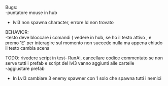 Bugs:  
-puntatore mouse in hub  
- lvl3 non spawna character, errore Id non trovato
    
BEHAVIOR:  
-testo deve bloccare i comandi ( vedere in hub, se ho il testo attivo , e premo 'E' per interagire sul momento non succede nulla ma appena chiudo il testo cambia scena
  
TODO: 
rivedere script in test- RunAi, cancellare codice commentato se non serve
tutti i prefab e script del lvl3 vanno aggiunti alle cartelle  
-aggiustare prefab 
- In Lvl3 cambiare 3 enemy spawner con 1 solo che spawna tutti i nemici
